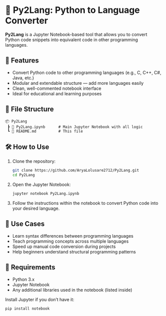 # 🔁 Py2Lang: Python to Language Converter

**Py2Lang** is a Jupyter Notebook-based tool that allows you to convert Python code snippets into equivalent code in other programming languages.

## 🚀 Features

* Convert Python code to other programming languages (e.g., C, C++, C#, Java, etc.)
* Modular and extendable structure — add more languages easily
* Clean, well-commented notebook interface
* Ideal for educational and learning purposes

## 📁 File Structure

```
📦 Py2Lang
 ┣ 📄 Py2Lang.ipynb      # Main Jupyter Notebook with all logic
 ┗ 📄 README.md          # This file
```

## 🛠️ How to Use

1. Clone the repository:

   ```bash
   git clone https://github.com/AryaLolusare2712/Py2Lang.git
   cd Py2Lang
   ```

2. Open the Jupyter Notebook:

   ```bash
   jupyter notebook Py2Lang.ipynb
   ```

3. Follow the instructions within the notebook to convert Python code into your desired language.

## 🧠 Use Cases

* Learn syntax differences between programming languages
* Teach programming concepts across multiple languages
* Speed up manual code conversion during projects
* Help beginners understand structural programming patterns

## 📌 Requirements

* Python 3.x
* Jupyter Notebook
* Any additional libraries used in the notebook (listed inside)

Install Jupyter if you don’t have it:

```bash
pip install notebook
```
